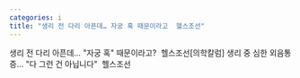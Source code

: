 ```yaml
---
categories: i
title: "생리 전 다리 아픈데… 자궁 혹 때문이라고  헬스조선"
---
```

생리 전 다리 아픈데… "자궁 혹" 때문이라고?&nbsp;&nbsp;헬스조선[의학칼럼] 생리 중 심한 외음통증… "다 그런 건 아닙니다"&nbsp;&nbsp;헬스조선